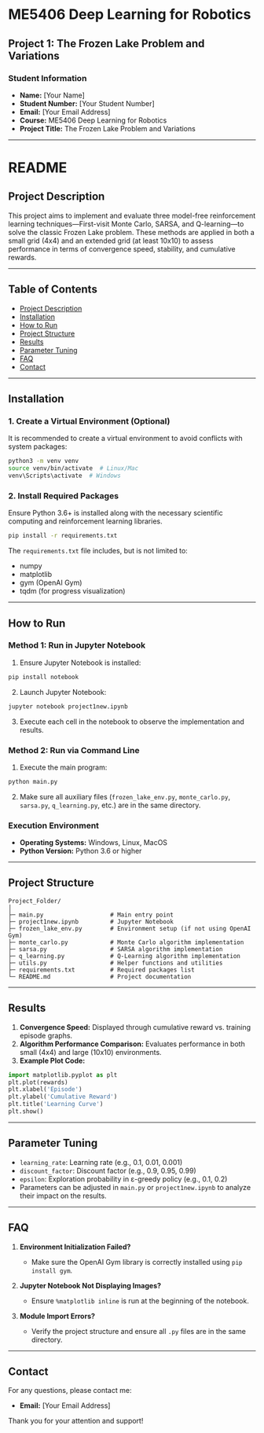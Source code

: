 # ME5406 Deep Learning for Robotics

## Project 1: The Frozen Lake Problem and Variations

### Student Information
- **Name:** [Your Name]
- **Student Number:** [Your Student Number]
- **Email:** [Your Email Address]
- **Course:** ME5406 Deep Learning for Robotics
- **Project Title:** The Frozen Lake Problem and Variations

---

# README

## Project Description
This project aims to implement and evaluate three model-free reinforcement learning techniques—First-visit Monte Carlo, SARSA, and Q-learning—to solve the classic Frozen Lake problem. These methods are applied in both a small grid (4x4) and an extended grid (at least 10x10) to assess performance in terms of convergence speed, stability, and cumulative rewards.

---

## Table of Contents
- [Project Description](#project-description)
- [Installation](#installation)
- [How to Run](#how-to-run)
- [Project Structure](#project-structure)
- [Results](#results)
- [Parameter Tuning](#parameter-tuning)
- [FAQ](#faq)
- [Contact](#contact)

---

## Installation
### 1. Create a Virtual Environment (Optional)
It is recommended to create a virtual environment to avoid conflicts with system packages:
```bash
python3 -m venv venv
source venv/bin/activate  # Linux/Mac
venv\Scripts\activate  # Windows
```

### 2. Install Required Packages
Ensure Python 3.6+ is installed along with the necessary scientific computing and reinforcement learning libraries.
```bash
pip install -r requirements.txt
```
The `requirements.txt` file includes, but is not limited to:
- numpy
- matplotlib
- gym (OpenAI Gym)
- tqdm (for progress visualization)

---

## How to Run

### Method 1: Run in Jupyter Notebook
1. Ensure Jupyter Notebook is installed:
```bash
pip install notebook
```
2. Launch Jupyter Notebook:
```bash
jupyter notebook project1new.ipynb
```
3. Execute each cell in the notebook to observe the implementation and results.

### Method 2: Run via Command Line
1. Execute the main program:
```bash
python main.py
```
2. Make sure all auxiliary files (`frozen_lake_env.py`, `monte_carlo.py`, `sarsa.py`, `q_learning.py`, etc.) are in the same directory.

### Execution Environment
- **Operating Systems:** Windows, Linux, MacOS
- **Python Version:** Python 3.6 or higher

---

## Project Structure
```
Project_Folder/
│
├─ main.py                   # Main entry point
├─ project1new.ipynb         # Jupyter Notebook
├─ frozen_lake_env.py        # Environment setup (if not using OpenAI Gym)
├─ monte_carlo.py            # Monte Carlo algorithm implementation
├─ sarsa.py                  # SARSA algorithm implementation
├─ q_learning.py             # Q-Learning algorithm implementation
├─ utils.py                  # Helper functions and utilities
├─ requirements.txt          # Required packages list
└─ README.md                 # Project documentation
```

---

## Results
1. **Convergence Speed:** Displayed through cumulative reward vs. training episode graphs.
2. **Algorithm Performance Comparison:** Evaluates performance in both small (4x4) and large (10x10) environments.
3. **Example Plot Code:**
```python
import matplotlib.pyplot as plt
plt.plot(rewards)
plt.xlabel('Episode')
plt.ylabel('Cumulative Reward')
plt.title('Learning Curve')
plt.show()
```

---

## Parameter Tuning
- `learning_rate`: Learning rate (e.g., 0.1, 0.01, 0.001)
- `discount_factor`: Discount factor (e.g., 0.9, 0.95, 0.99)
- `epsilon`: Exploration probability in ε-greedy policy (e.g., 0.1, 0.2)
- Parameters can be adjusted in `main.py` or `project1new.ipynb` to analyze their impact on the results.

---

## FAQ
1. **Environment Initialization Failed?**
   - Make sure the OpenAI Gym library is correctly installed using `pip install gym`.

2. **Jupyter Notebook Not Displaying Images?**
   - Ensure `%matplotlib inline` is run at the beginning of the notebook.

3. **Module Import Errors?**
   - Verify the project structure and ensure all `.py` files are in the same directory.

---

## Contact
For any questions, please contact me:
- **Email:** [Your Email Address]

Thank you for your attention and support!

